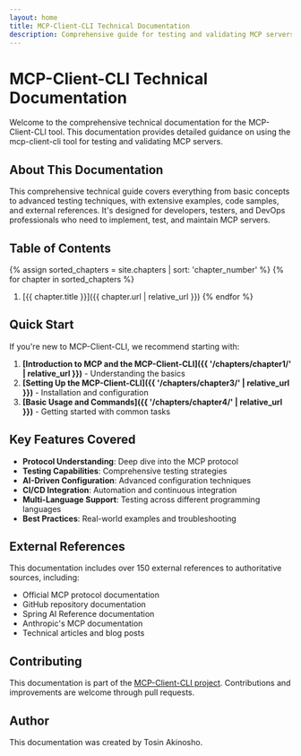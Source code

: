 ```yaml
---
layout: home
title: MCP-Client-CLI Technical Documentation
description: Comprehensive guide for testing and validating MCP servers
---
```


# MCP-Client-CLI Technical Documentation

Welcome to the comprehensive technical documentation for the MCP-Client-CLI tool. This documentation provides detailed guidance on using the mcp-client-cli tool for testing and validating MCP servers.

## About This Documentation

This comprehensive technical guide covers everything from basic concepts to advanced testing techniques, with extensive examples, code samples, and external references. It's designed for developers, testers, and DevOps professionals who need to implement, test, and maintain MCP servers.

## Table of Contents

{% assign sorted_chapters = site.chapters | sort: 'chapter_number' %}
{% for chapter in sorted_chapters %}
1. [{{ chapter.title }}]({{ chapter.url | relative_url }})
{% endfor %}

## Quick Start

If you're new to MCP-Client-CLI, we recommend starting with:

1. **[Introduction to MCP and the MCP-Client-CLI]({{ '/chapters/chapter1/' | relative_url }})** - Understanding the basics
2. **[Setting Up the MCP-Client-CLI]({{ '/chapters/chapter3/' | relative_url }})** - Installation and configuration
3. **[Basic Usage and Commands]({{ '/chapters/chapter4/' | relative_url }})** - Getting started with common tasks

## Key Features Covered

- **Protocol Understanding**: Deep dive into the MCP protocol
- **Testing Capabilities**: Comprehensive testing strategies
- **AI-Driven Configuration**: Advanced configuration techniques
- **CI/CD Integration**: Automation and continuous integration
- **Multi-Language Support**: Testing across different programming languages
- **Best Practices**: Real-world examples and troubleshooting

## External References

This documentation includes over 150 external references to authoritative sources, including:

- Official MCP protocol documentation
- GitHub repository documentation
- Spring AI Reference documentation
- Anthropic's MCP documentation
- Technical articles and blog posts

## Contributing

This documentation is part of the [MCP-Client-CLI project](https://github.com/tosin2013/mcp-client-cli). Contributions and improvements are welcome through pull requests.

## Author

This documentation was created by Tosin Akinosho. 